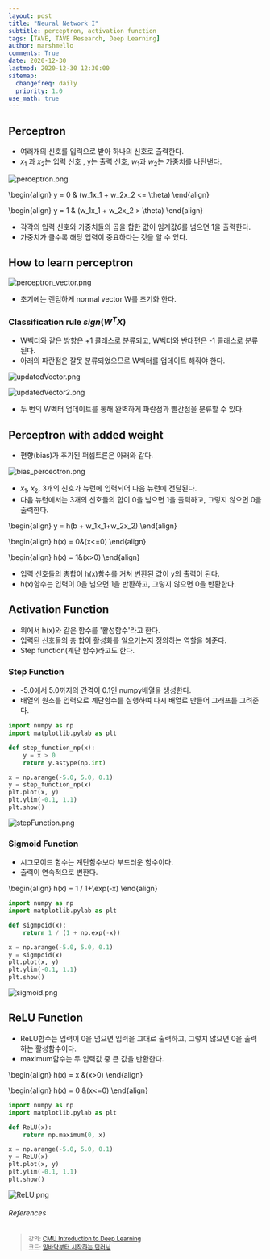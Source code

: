 ```yaml
---
layout: post
title: "Neural Network I"
subtitle: perceptron, activation function
tags: [TAVE, TAVE Research, Deep Learning]
author: marshmello
comments: True
date: 2020-12-30
lastmod: 2020-12-30 12:30:00
sitemap:
  changefreq: daily
  priority: 1.0
use_math: true
---
```


## Perceptron

- 여러개의 신호를 입력으로 받아 하나의 신호로 출력한다.
- $x_1$ 과 $x_2$는 입력 신호 , y는 출력 신호, $w_1$과 $w_2$는 가중치를 나탄낸다.

![perceptron.png](/assets/img/posts/TaveResearch/neuralN1/perceptron.png)

\begin{align}
y = 0 & (w_1x_1 + w_2x_2 <= \theta)
\end{align}

\begin{align}
y = 1 & (w_1x_1 + w_2x_2 > \theta)
\end{align}

- 각각의 입력 신호와 가중치들의 곱을 합한 값이 임계값$\theta$를 넘으면 1을 출력한다.
- 가중치가 클수록 해당 입력이 중요하다는 것을 알 수 있다.

## How to learn perceptron

![perceptron_vector.png](/assets/img/posts/TaveResearch/neuralN1/perceptron_vector.png)

- 초기에는 랜덤하게 normal vector W를 초기화 한다.

### Classification rule $sign(W^TX)$

- W벡터와 같은 방향은 +1 클래스로 분류되고, W벡터와 반대편은 -1 클래스로 분류된다.
- 아래의 파란점은 잘못 분류되었으므로 W벡터를 업데이트 해줘야 한다.

![updatedVector.png](/assets/img/posts/TaveResearch/neuralN1/updatedVector.png)

![updatedVector2.png](/assets/img/posts/TaveResearch/neuralN1/updatedVector2.png)

- 두 번의 W벡터 업데이트를 통해 완벽하게 파란점과 빨간점을 분류할 수 있다.

## Perceptron with added weight

- 편향(bias)가 추가된 퍼셉트론은 아래와 같다.

![bias_perceotron.png](/assets/img/posts/TaveResearch/neuralN1/bias_perceotron.png)

- $x_1$, $x_2$, 3개의 신호가 뉴런에 입력되어 다음 뉴런에 전달된다.
- 다음 뉴런에서는 3개의 신호들의 합이 0을 넘으면 1을 출력하고, 그렇지 않으면 0을 출력한다.

\begin{align}
y = h(b + w_1x_1+w_2x_2)
\end{align}

\begin{align}
h(x) = 0&(x<=0)
\end{align}

\begin{align}
h(x) = 1&(x>0)
\end{align}

- 입력 신호들의 총합이 h(x)함수를 거쳐 변환된 값이 y의 출력이 된다.
- h(x)함수는 입력이 0을 넘으면 1을 반환하고, 그렇지 않으면 0을 반환한다.

## Activation Function

- 위에서 h(x)와 같은 함수를 '활성함수'라고 한다.
- 입력된 신호들의 총 합이 활성화를 일으키는지 정의하는 역할을 해준다.
- Step function(계단 함수)라고도 한다.

### Step Function

- -5.0에서 5.0까지의 간격이 0.1인 numpy배열을 생성한다.
- 배열의 원소를 입력으로 계단함수를 실행하여 다시 배열로 만들어 그래프를 그려준다.

```python
import numpy as np
import matplotlib.pylab as plt

def step_function_np(x):
    y = x > 0
    return y.astype(np.int)

x = np.arange(-5.0, 5.0, 0.1)
y = step_function_np(x)
plt.plot(x, y)
plt.ylim(-0.1, 1.1)
plt.show()
```

![stepFunction.png](/assets/img/posts/TaveResearch/neuralN1/stepFunction.png)

### Sigmoid Function

- 시그모이드 함수는 계단함수보다 부드러운 함수이다.
- 출력이 연속적으로 변한다.

\begin{align}
h(x) = 1 / 1+\exp(-x)
\end{align}

```python
import numpy as np
import matplotlib.pylab as plt

def sigmpoid(x):
    return 1 / (1 + np.exp(-x))

x = np.arange(-5.0, 5.0, 0.1)
y = sigmpoid(x)
plt.plot(x, y)
plt.ylim(-0.1, 1.1)
plt.show()
```

![sigmoid.png](/assets/img/posts/TaveResearch/neuralN1/sigmoid.png)

## ReLU Function

- ReLU함수는 입력이 0을 넘으면 입력을 그대로 출력하고, 그렇지 않으면 0을 출력하는 활성함수이다.
- maximum함수는 두 입력값 중 큰 값을 반환한다.

\begin{align}
h(x) = x &(x>0)
\end{align}

\begin{align}
h(x) = 0 &(x<=0)
\end{align}

```python
import numpy as np
import matplotlib.pylab as plt

def ReLU(x):
    return np.maximum(0, x)

x = np.arange(-5.0, 5.0, 0.1)
y = ReLU(x)
plt.plot(x, y)
plt.ylim(-0.1, 1.1)
plt.show()
```

![ReLU.png](/assets/img/posts/TaveResearch/neuralN1/ReLU.png)

###### References

> <sub>강의: [CMU Introduction to Deep Learning](https://deeplearning.cs.cmu.edu/F20/index.html)</sub>  
> <sub>코드: [밑바닥부터 시작하는 딥러닝](https://www.hanbit.co.kr/store/books/look.php?p_code=B8475831198)</sub>
